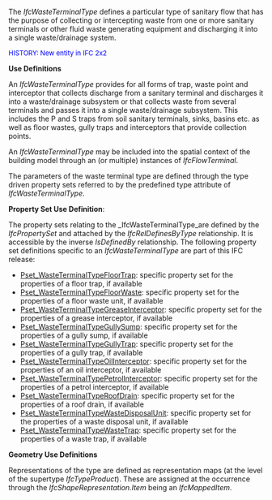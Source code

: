 ﻿The _IfcWasteTerminalType_ defines a particular type of sanitary flow that has the purpose of collecting or intercepting waste from one or more sanitary terminals or other fluid waste generating equipment and discharging it into a single waste/drainage system.

> <font color="#0000ff" size="-1">
HISTORY: New entity in IFC 2x2</font>
> 


****Use Definitions****

An _IfcWasteTerminalType_ provides for all forms of trap, waste point and interceptor that collects discharge from a sanitary terminal and discharges it into a waste/drainage subsystem or that collects waste from several terminals and passes it into a single waste/drainage subsystem. This includes the P and S traps from soil sanitary terminals, sinks, basins etc. as well as floor wastes, gully traps and interceptors that provide collection points.

An _IfcWasteTerminalType_ may be included into the spatial context of the building model through an (or multiple) instances of _IfcFlowTerminal_.

The parameters of the waste terminal type are defined through the type driven property sets referred to by the predefined type attribute of _IfcWasteTerminalType_.

****Property Set Use Definition****:

The property sets relating to the _IfcWasteTerminalType_are defined by the _IfcPropertySet_ and attached by the _IfcRelDefinesByType_ relationship. It is accessible by the inverse _IsDefinedBy_ relationship. The following property set definitions specific to an _IfcWasteTerminalType_ are part of this IFC release:

* [Pset_WasteTerminalTypeFloorTrap](../../psd/IfcPlumbingFireProtectionDomain/Pset_WasteTerminalTypeFloorTrap.xml): specific property set for the properties of a floor trap, if available 
* [Pset_WasteTerminalTypeFloorWaste](../../psd/IfcPlumbingFireProtectionDomain/Pset_WasteTerminalTypeFloorWaste.xml): specific property set for the properties of a floor waste unit, if available 
* [Pset_WasteTerminalTypeGreaseInterceptor](../../psd/IfcPlumbingFireProtectionDomain/Pset_WasteTerminalTypeGreaseInterceptor.xml): specific property set for the properties of a grease interceptor, if available 
* [Pset_WasteTerminalTypeGullySump](../../psd/IfcPlumbingFireProtectionDomain/Pset_WasteTerminalTypeGullySump.xml): specific property set for the properties of a gully sump, if available
* [Pset_WasteTerminalTypeGullyTrap](../../psd/IfcPlumbingFireProtectionDomain/Pset_WasteTerminalTypeGullyTrap.xml): specific property set for the properties of a gully trap, if available
* [Pset_WasteTerminalTypeOilInterceptor](../../psd/IfcPlumbingFireProtectionDomain/Pset_WasteTerminalTypeOilInterceptor.xml): specific property set for the properties of an oil interceptor, if available 
* [Pset_WasteTerminalTypePetrolInterceptor](../../psd/IfcPlumbingFireProtectionDomain/Pset_WasteTerminalTypePetrolInterceptor.xml): specific property set for the properties of a petrol interceptor, if available 
* [Pset_WasteTerminalTypeRoofDrain](../../psd/IfcPlumbingFireProtectionDomain/Pset_WasteTerminalTypeRoofDrain.xml): specific property set for the properties of a roof drain, if available 
* [Pset_WasteTerminalTypeWasteDisposalUnit](../../psd/IfcPlumbingFireProtectionDomain/Pset_WasteTerminalTypeWasteDisposalUnit.xml): specific property set for the properties of a waste disposal unit, if available
* [Pset_WasteTerminalTypeWasteTrap](../../psd/IfcPlumbingFireProtectionDomain/Pset_WasteTerminalTypeWasteTrap.xml): specific property set for the properties of a waste trap, if available

****Geometry Use Definitions****

Representations of the type are defined as representation maps (at the level of the supertype _IfcTypeProduct_). These are assigned at the occurrence through the _IfcShapeRepresentation.Item_ being an _IfcMappedItem_.